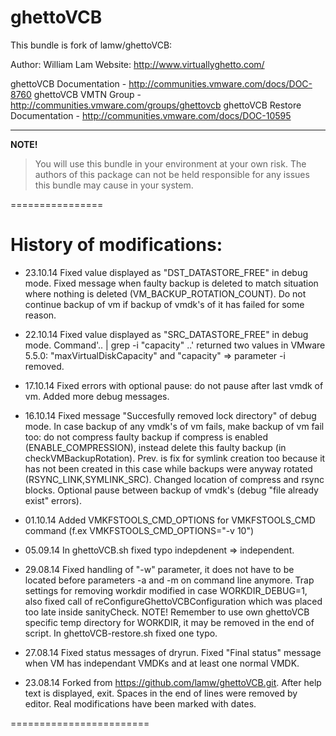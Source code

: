 ghettoVCB
===
This bundle is fork of lamw/ghettoVCB:

  Author: William Lam
  Website: http://www.virtuallyghetto.com/

   ghettoVCB Documentation - http://communities.vmware.com/docs/DOC-8760
   ghettoVCB VMTN Group - http://communities.vmware.com/groups/ghettovcb
   ghettoVCB Restore Documentation - http://communities.vmware.com/docs/DOC-10595

-----------
**NOTE!**

> You will use this bundle in your environment at your own risk.  The authors of this package can not be held responsible for any issues this bundle may cause in your system.

================

History of modifications:
===

- 23.10.14  Fixed value displayed as "DST_DATASTORE_FREE" in debug mode. Fixed message when faulty backup is deleted to match situation where nothing is deleted (VM_BACKUP_ROTATION_COUNT). Do not continue backup of vm if backup of vmdk's of it has failed for some reason.

- 22.10.14  Fixed value displayed as "SRC_DATASTORE_FREE" in debug mode. Command'.. | grep -i "capacity" ..' returned two values in VMware 5.5.0: "maxVirtualDiskCapacity" and "capacity" => parameter -i removed.

- 17.10.14  Fixed errors with optional pause: do not pause after last vmdk of vm. Added more debug messages.

- 16.10.14  Fixed message "Succesfully removed lock directory" of debug mode. In case backup of any vmdk's of vm fails, make backup of vm fail too: do not compress faulty backup if compress is enabled (ENABLE_COMPRESSION), instead delete this faulty backup (in checkVMBackupRotation). Prev. is fix for symlink creation too because it has not been created in this case while backups were anyway rotated (RSYNC_LINK,SYMLINK_SRC). Changed location of compress and rsync blocks. Optional pause between backup of vmdk's (debug "file already exist" errors).

- 01.10.14  Added VMKFSTOOLS_CMD_OPTIONS for VMKFSTOOLS_CMD command (f.ex VMKFSTOOLS_CMD_OPTIONS="-v 10")

- 05.09.14  In ghettoVCB.sh fixed typo indepdenent => independent.

- 29.08.14  Fixed handling of "-w" parameter, it does not have to be located before parameters -a and -m on command line anymore.
            Trap settings for removing workdir modified in case WORKDIR_DEBUG=1,
            also fixed call of reConfigureGhettoVCBConfiguration which was placed too late inside sanityCheck.
            NOTE! Remember to use own ghettoVCB specific temp directory for WORKDIR, it may be removed in the end of script.
            In ghettoVCB-restore.sh fixed one typo.

- 27.08.14  Fixed status messages of dryrun.
            Fixed "Final status" message when VM has independant VMDKs and at least one normal VMDK.

- 23.08.14  Forked from https://github.com/lamw/ghettoVCB.git.
            After help text is displayed, exit.
            Spaces in the end of lines were removed by editor. Real modifications have been marked with dates.


========================
